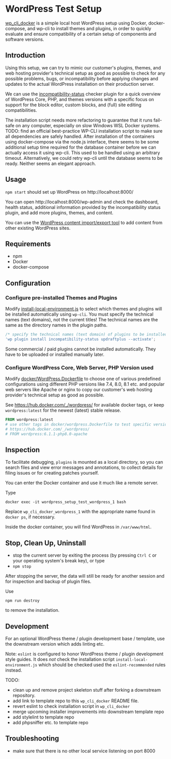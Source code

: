 # WordPress Test Setup

[wp_cli_docker](https://github.com/openmindculture/wp_cli_docker) is a simple local host WordPress setup using Docker, docker-compose, and wp-cli to install themes and plugins, in order to quickly evaluate and ensure compatibility of a certain setup of components and software versions.

## Introduction

Using this setup, we can try to mimic our customer's plugins, themes, and web hosting provider's technical setup as good as possible to check for any possible problems, bugs, or incompatibility before applying changes and updates to the actual WordPress installation on their production server.

We can use the [incompatibility-status](https://wordpress.org/plugins/incompatibility-status/) checker plugin for a quick overview of WordPress Core, PHP, and themes versions with a specific focus on support for the block editor, custom blocks, and (full) site editing compatibilities.

The installation script needs more refactoring to guarantee that it runs fail-safe on any computer, especially on slow Windows WSL Docker systems. TODO: find an official best-practice WP-CLI installation script to make sure all dependencies are safely handled. After installation of the containers using docker-compose via the node.js interface, there seems to be some additional setup time required for the database container before we can actually access it using wp-cli. This used to be handled using an arbitrary timeout. Alternatively, we could retry wp-cli until the database seems to be ready. Neither seems an elegant approach.

## Usage

`npm start` should set up WordPress on http://localhost:8000/

You can open http://localhost:8000/wp-admin and check the dashboard, health status, additional information provided by the incompatibility status plugin, and add more plugins, themes, and content.

You can use the [WordPress content import/export tool](https://learn.wordpress.org/tutorial/tools-import-and-export/) to add content from other existing WordPress sites.

## Requirements

- npm
- Docker
- docker-compose

## Configuration

### Configure pre-installed Themes and Plugins

Modify [install-local-environment.js](./install-local-environment.js) to select which themes and plugins will be installed automatically using `wp-cli`. You must specify the technical names (text domains), not the current titles! The technical names are the same as the directory names in the plugin paths.

```js
/* specify the technical names (text domain) of plugins to be installed */
'wp plugin install incompatibility-status updraftplus --activate';
```

Some commercial / paid plugins cannot be installed automatically. They have to be uploaded or installed manually later.

### Configure WordPress Core, Web Server, PHP Version used

Modify [docker/WordPress.Dockerfile](./docker/WordPress.Dockerfile) to choose one of various predefined configurations using different PHP versions like 7.4, 8.0, 8.1 etc. and popular web servers like Apache or nginx to copy our customer's web hosting provider's technical setup as good as possible.

See https://hub.docker.com/_/wordpress/ for available docker tags, or keep `wordpress:latest` for the newest (latest) stable release.

```Dockerfile
FROM wordpress:latest
# use other tags in docker/wordpress.Dockerfile to test specific versions, see
# https://hub.docker.com/_/wordpress/
# FROM wordpress:6.1.1-php8.0-apache
```

## Inspection

To facilitate debugging, `plugins` is mounted as a local directory, so you can search files and view error messages and annotations, to collect details for filing issues or for creating patches yourself.

You can enter the Docker container and use it much like a remote server.

Type

`docker exec -it wordpress_setup_test_wordpress_1 bash`

Replace `wp_cli_docker_wordpress_1` with the appropriate name found in `docker ps`, if necessary.

Inside the docker container, you will find WordPress in `/var/www/html`.

## Stop, Clean Up, Uninstall

- stop the current server by exiting the process (by pressing `Ctrl C` or your operating system's break key), or type
- `npm stop`

After stopping the server, the data will still be ready for another session and for inspection and backup of plugin files.

Use

`npm run destroy`

to remove the installation.

## Development

For an optional WordPress theme / plugin development base / template, use the downstream version which adds linting etc. 

Note: `eslint` is configured to honor WordPress theme / plugin development style guides. It does _not_ check the installation script `install-local-environment.js` which should be checked used the `eslint-recommended` rules instead.

TODO: 
- clean up and remove project skeleton stuff after forking a downstream repository.
- add link to template repo to this `wp_cli_docker` README file.
- revert eslint to check installation script in `wp_cli_docker`
- merge upcoming installer improvements into downstream template repo
- add stylelint to template repo
- add phpsniffer etc. to template repo

## Troubleshooting

- make sure that there is no other local service listening on port 8000



